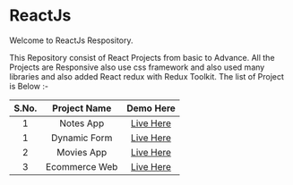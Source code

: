 # ReactJs
Welcome to ReactJs Respository. 

This Repository consist of React Projects from basic to Advance. All the Projects are Responsive also use css framework and also used many libraries and also added React redux with Redux Toolkit.
The list of Project is Below :-

| S.No.  | Project Name  | Demo Here  | 
|:-:|:-:|:-:|
|1  |  Notes App | <a href="" rel="noopener noreferrer" target="_blank">Live Here</a>  |
|1  |  Dynamic Form | <a href="" rel="noopener noreferrer" target="_blank">Live Here</a>  |
|2  |  Movies App  | <a href="" target="_blank" rel="noopener noreferrer">Live Here  |
|3  |  Ecommerce Web | <a href="https://meet2960.github.io/JavaScript/Login_Form" target="_blank" rel="noopener noreferrer">Live Here</a>  |
